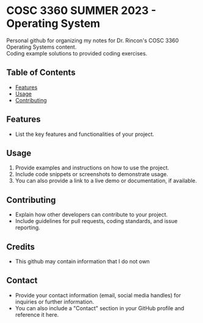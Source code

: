 # COSC 3360 SUMMER 2023 - Operating System

Personal github for organizing my notes for Dr. Rincon's COSC 3360 Operating Systems content. <br>
Coding example solutions to provided coding exercises.



## Table of Contents

- [Features](#features)
- [Usage](#usage)
- [Contributing](#contributing)


## Features

- List the key features and functionalities of your project.


## Usage

1. Provide examples and instructions on how to use the project.
2. Include code snippets or screenshots to demonstrate usage.
3. You can also provide a link to a live demo or documentation, if available.

## Contributing

- Explain how other developers can contribute to your project.
- Include guidelines for pull requests, coding standards, and issue reporting.


## Credits

- This github may contain information that I do not own

## Contact

- Provide your contact information (email, social media handles) for inquiries or further information.
- You can also include a "Contact" section in your GitHub profile and reference it here.

